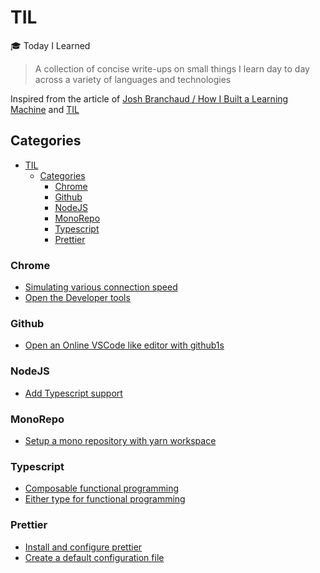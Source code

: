 # TIL

🎓 Today I Learned

> A collection of concise write-ups on small things I learn day to day across a variety of languages and technologies

Inspired from the article of [Josh Branchaud / How I Built a Learning Machine](https://dev.to/jbranchaud/how-i-built-a-learning-machine-45k9) and [TIL](https://github.com/jbranchaud/til/blob/master/README.md)

## Categories

- [TIL](#til)
  - [Categories](#categories)
    - [Chrome](#chrome)
    - [Github](#github)
    - [NodeJS](#nodejs)
    - [MonoRepo](#monorepo)
    - [Typescript](#typescript)
    - [Prettier](#prettier)

### Chrome

- [Simulating various connection speed](chrome/simulating-various-connection-speeds.md)
- [Open the Developer tools](chrome/open-the-open-the-developer-toolbox.md)

### Github

- [Open an Online VSCode like editor with github1s](github/github1s.md) 

### NodeJS

- [Add Typescript support](nodejs/how-to-add-typescript-support-to-nodejs.md)

### MonoRepo

- [Setup a mono repository with yarn workspace](/monorepo/how-to-create-a-mono-repo-with-yarn-workspace.md)

### Typescript

- [Composable functional programming](typescript/composable-functional-programming.md)
- [Either type for functional programming](typescript/composable-functional-left-right-chain.md)

### Prettier

- [Install and configure prettier](prettier/how-to-install-and-configure-prettier.md)
- [Create a default configuration file](prettier/how-to-create-a-default-configuration-file.md)
